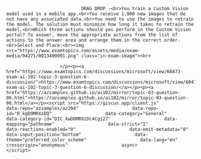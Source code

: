 <p class="card-text">
							
								DRAG DROP -<br>You train a Custom Vision model used in a mobile app.<br>You receive 1,000 new images that do not have any associated data.<br>You need to use the images to retrain the model. The solution must minimize how long it takes to retrain the model.<br>Which three actions should you perform in the Custom Vision portal? To answer, move the appropriate actions from the list of actions to the answer area and arrange them in the correct order.<br>Select and Place:<br><img src="https://www.examtopics.com/assets/media/exam-media/04271/0013400001.png" class="in-exam-image"><br>
							
						</p><p><a href="https://www.examtopics.com/discussions/microsoft/view/60473-exam-ai-102-topic-3-question-6-discussion/">https://www.examtopics.com/discussions/microsoft/view/60473-exam-ai-102-topic-3-question-6-discussion/</a></p><p><a href="https://azsamples.github.io/ai102/mirror/topic-03-question-06.html">https://azsamples.github.io/ai102/mirror/topic-03-question-06.html</a></p><script src="https://giscus.app/client.js"                    data-repo="azsamples/az204"                    data-repo-id="R_kgDOMRXzDQ"                    data-category="General"                    data-category-id="DIC_kwDOMRXzDc4Cgi27"                    data-mapping="pathname"                    data-strict="1"                    data-reactions-enabled="0"                    data-emit-metadata="0"                    data-input-position="bottom"                    data-theme="preferred_color_scheme"                    data-lang="en"                    crossorigin="anonymous"                    async>                    </script>